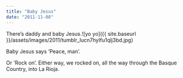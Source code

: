 ```yaml
---
title: "Baby Jesus"
date: "2011-11-08"
---
```


There’s daddy and baby Jesus.![yo yo]({{ site.baseurl }}/assets/images/2011/tumblr_lucn7hyIfu1qlj3bd.jpg)

Baby Jesus says ‘Peace, man’.

Or 'Rock on’. Either way, we rocked on, all the way through the Basque Country, into La Rioja.

